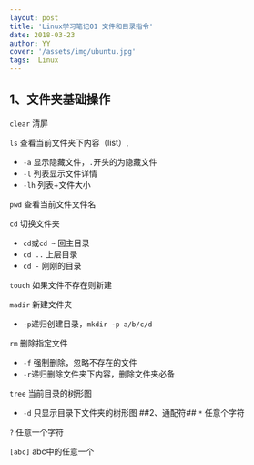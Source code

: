 ```yaml
---
layout: post
title: 'Linux学习笔记01 文件和目录指令'
date: 2018-03-23
author: YY
cover: '/assets/img/ubuntu.jpg'
tags:  Linux
---
```

## 1、文件夹基础操作 ##
`clear` 清屏

`ls` 查看当前文件夹下内容（list）,

- `-a` 显示隐藏文件，`.`开头的为隐藏文件
- `-l` 列表显示文件详情
- `-lh` 列表+文件大小

`pwd` 查看当前文件文件名

`cd` 切换文件夹

- `cd`或`cd ~` 回主目录
- `cd ..` 上层目录
- `cd -` 刚刚的目录

`touch` 如果文件不存在则新建

`madir` 新建文件夹

- `-p`递归创建目录，`mkdir -p a/b/c/d` 

`rm` 删除指定文件

- `-f` 强制删除，忽略不存在的文件
- `-r`递归删除文件夹下内容，删除文件夹必备

`tree` 当前目录的树形图

- `-d` 只显示目录下文件夹的树形图
##2、通配符##
`*` 任意个字符

`?` 任意一个字符

`[abc]` abc中的任意一个

##  ##